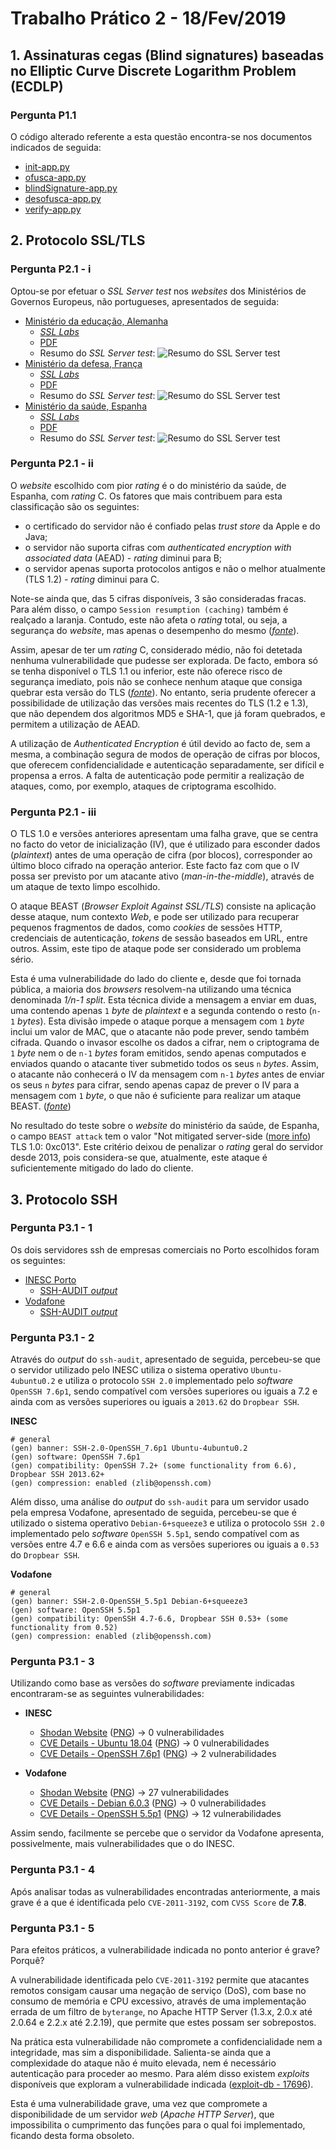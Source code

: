 # Trabalho Prático 2 - 18/Fev/2019

## 1. Assinaturas cegas (Blind signatures) baseadas no Elliptic Curve Discrete Logarithm Problem (ECDLP)

### Pergunta P1.1

O código alterado referente a esta questão encontra-se nos documentos indicados de seguida:

* [init-app.py](./BlindSignature/init-app.py)
* [ofusca-app.py](./BlindSignature/ofusca-app.py)
* [blindSignature-app.py](./BlindSignature/blindSignature-app.py)
* [desofusca-app.py](./BlindSignature/desofusca-app.py)
* [verify-app.py](./BlindSignature/verify-app.py)


## 2. Protocolo SSL/TLS

### Pergunta P2.1 - i

Optou-se por efetuar o *SSL Server test* nos *websites* dos Ministérios de Governos Europeus, não portugueses, apresentados de seguida:

* [Ministério da educação, Alemanha](https://www.bmbf.de/en/index.html)
    * [*SSL Labs*](https://www.ssllabs.com/ssltest/analyze.html?d=www.bmbf.de)
    * [PDF](./Images/P2_Alemanha_educacao.pdf)
    * Resumo do *SSL Server test*: ![Resumo do SSL Server test](./Images/P2_Alemanha_educacao_resumo.png "Resumo do SSL Server test")
* [Ministério da defesa, França](https://www.defense.gouv.fr/english/portail-defense)
    * [*SSL Labs*](https://www.ssllabs.com/ssltest/analyze.html?d=www.defense.gouv.fr)
    * [PDF](./Images/P2_Franca_defesa.pdf)
    * Resumo do *SSL Server test*: ![Resumo do SSL Server test](./Images/P2_Franca_defesa_resumo.png "Resumo do SSL Server test")
* [Ministério da saúde, Espanha](https://www.mscbs.gob.es/)
    * [*SSL Labs*](https://www.ssllabs.com/ssltest/analyze.html?d=www.mscbs.gob.es)
    * [PDF](./Images/P2_Espanha_saude.pdf)
    * Resumo do *SSL Server test*: ![Resumo do SSL Server test](./Images/P2_Espanha_saude_resumo.png "Resumo do SSL Server test")


### Pergunta P2.1 - ii

O *website* escolhido com pior *rating* é o do ministério da saúde, de Espanha, com *rating* C. Os fatores que mais contribuem para esta classificação são os seguintes:

* o certificado do servidor não é confiado pelas *trust store* da Apple e do Java;
* o servidor não suporta cifras com *authenticated encryption with associated data* (AEAD) - *rating* diminui para B;
* o servidor apenas suporta protocolos antigos e não o melhor atualmente (TLS 1.2) - *rating* diminui para C.

Note-se ainda que, das 5 cifras disponíveis, 3 são consideradas fracas. Para além disso, o campo `Session resumption (caching)` também é realçado a laranja. Contudo, este não afeta o *rating* total, ou seja, a segurança do *website*, mas apenas o desempenho do mesmo ([*fonte*](https://github.com/ssllabs/ssllabs-scan/issues/464)).

Assim, apesar de ter um *rating* C, considerado médio, não foi detetada nenhuma vulnerabilidade que pudesse ser explorada. De facto, embora só se tenha disponível o TLS 1.1 ou inferior, este não oferece risco de segurança imediato, pois não se conhece nenhum ataque que consiga quebrar esta versão do TLS ([*fonte*](https://security.stackexchange.com/questions/57878/what-are-the-main-vulnerabilities-of-tls-v1-1)). No entanto, seria prudente oferecer a possibilidade de utilização das versões mais recentes do TLS (1.2 e 1.3), que não dependem dos algoritmos MD5 e SHA-1, que já foram quebrados, e permitem a utilização de AEAD.

A utilização de *Authenticated Encryption* é útil devido ao facto de, sem a mesma, a combinação segura de modos de operação de cifras por blocos, que oferecem confidencialidade e autenticação separadamente, ser difícil e propensa a erros. A falta de autenticação pode permitir a realização de ataques, como, por exemplo, ataques de criptograma escolhido.

### Pergunta P2.1 - iii

O TLS 1.0 e versões anteriores apresentam uma falha grave, que se centra no facto do vetor de inicialização (IV), que é utilizado para esconder dados (*plaintext*) antes de uma operação de cifra (por blocos), corresponder ao último bloco cifrado na operação anterior. Este facto faz com que o IV possa ser previsto por um atacante ativo (*man-in-the-middle*), através de um ataque de texto limpo escolhido.

O ataque BEAST (*Browser Exploit Against SSL/TLS*) consiste na aplicação desse ataque, num contexto *Web*, e pode ser utilizado para recuperar pequenos fragmentos de dados, como *cookies* de sessões HTTP, credenciais de autenticação, *tokens* de sessão baseados em URL, entre outros. Assim, este tipo de ataque pode ser considerado um problema sério.

Esta é uma vulnerabilidade do lado do cliente e, desde que foi tornada pública, a maioria dos *browsers* resolvem-na utilizando uma técnica denominada *1/n-1 split*. Esta técnica divide a mensagem a enviar em duas, uma contendo apenas `1` *byte* de *plaintext* e a segunda contendo o resto (`n-1` *bytes*). Esta divisão impede o ataque porque a mensagem com `1` *byte* inclui um valor de MAC, que o atacante não pode prever, sendo também cifrada. Quando o invasor escolhe os dados a cifrar, nem o criptograma de `1` *byte* nem o de `n-1` *bytes* foram emitidos, sendo apenas computados e enviados quando o atacante tiver submetido todos os seus `n` *bytes*. Assim, o atacante não conhecerá o IV da mensagem com `n-1` *bytes* antes de enviar os seus `n` *bytes* para cifrar, sendo apenas capaz de prever o IV para a mensagem com `1` *byte*, o que não é suficiente para realizar um ataque BEAST. ([*fonte*](https://security.stackexchange.com/questions/63215/why-does-firefox-split-https-request))

No resultado do teste sobre o *website* do ministério da saúde, de Espanha, o campo `BEAST attack` tem o valor "Not mitigated server-side ([more info](https://blog.qualys.com/ssllabs/2013/09/10/is-beast-still-a-threat?_ga=2.218543837.515050180.1550781954-879067696.1550781954))   TLS 1.0: 0xc013". Este critério deixou de penalizar o *rating* geral do servidor desde 2013, pois considera-se que, atualmente, este ataque é suficientemente mitigado do lado do cliente.


## 3. Protocolo SSH

### Pergunta P3.1 - 1

Os dois servidores ssh de empresas comerciais no Porto escolhidos foram os seguintes:

- [INESC Porto](https://www.shodan.io/host/194.117.28.57)
	- [SSH-AUDIT *output*](./inesctec.txt)
- [Vodafone](https://www.shodan.io/host/213.30.17.108)
	- [SSH-AUDIT *output*](./vodafone.txt)


### Pergunta P3.1 - 2

Através do *output* do `ssh-audit`, apresentado de seguida, percebeu-se que o servidor utilizado pelo INESC utiliza o sistema operativo `Ubuntu-4ubuntu0.2` e utiliza o protocolo `SSH 2.0` implementado pelo *software* `OpenSSH 7.6p1`, sendo compatível com versões superiores ou iguais a 7.2 e ainda com as versões superiores ou iguais a `2013.62` do `Dropbear SSH`.

**INESC**
```
# general
(gen) banner: SSH-2.0-OpenSSH_7.6p1 Ubuntu-4ubuntu0.2
(gen) software: OpenSSH 7.6p1
(gen) compatibility: OpenSSH 7.2+ (some functionality from 6.6), Dropbear SSH 2013.62+
(gen) compression: enabled (zlib@openssh.com)
```

Além disso, uma análise do *output* do `ssh-audit` para um servidor usado pela empresa Vodafone, apresentado de seguida, percebeu-se que é utilizado o sistema operativo `Debian-6+squeeze3` e utiliza o protocolo `SSH 2.0` implementado pelo *software* `OpenSSH 5.5p1`, sendo compatível com as versões entre 4.7 e 6.6 e ainda com as versões superiores ou iguais a `0.53` do `Dropbear SSH`.

**Vodafone**
```
# general
(gen) banner: SSH-2.0-OpenSSH_5.5p1 Debian-6+squeeze3
(gen) software: OpenSSH 5.5p1
(gen) compatibility: OpenSSH 4.7-6.6, Dropbear SSH 0.53+ (some functionality from 0.52)
(gen) compression: enabled (zlib@openssh.com)
```

### Pergunta P3.1 - 3

Utilizando como base as versões do *software* previamente indicadas encontraram-se as seguintes vulnerabilidades:

- **INESC**
	- [Shodan Website](https://www.shodan.io/host/194.117.28.57) ([PNG](./Images/P3_INESC.png)) -> 0 vulnerabilidades
	- [CVE Details - Ubuntu 18.04](https://www.cvedetails.com/version-search.php?vendor=Ubuntu&product=Ubuntu&version=) ([PNG](./Images/P3_ubuntu1804.png)) -> 0 vulnerabilidades
	- [CVE Details - OpenSSH 7.6p1](https://www.cvedetails.com/vulnerability-list/vendor_id-97/product_id-585/version_id-259116/) ([PNG](./Images/P3_openssh76p1.png)) -> 2 vulnerabilidades

- **Vodafone**
	- [Shodan Website](https://www.shodan.io/host/213.30.17.108) ([PNG](./Images/P3_Vodafane.png)) -> 27 vulnerabilidades
	- [CVE Details - Debian 6.0.3](https://www.cvedetails.com/version-search.php?vendor=Debian&product=Debian+Linux&version=6.0.3) ([PNG](./Images/P3_debian603.png)) -> 0 vulnerabilidades
	- [CVE Details - OpenSSH 5.5p1](https://www.cvedetails.com/vulnerability-list/vendor_id-97/product_id-585/version_id-121221/Openbsd-Openssh-5.5.html) ([PNG](./Images/P3_openssh55.png)) -> 12 vulnerabilidades

Assim sendo, facilmente se percebe que o servidor da Vodafone apresenta, possivelmente, mais vulnerabilidades que o do INESC.

### Pergunta P3.1 - 4

Após analisar todas as vulnerabilidades encontradas anteriormente, a mais grave é a que é identificada pelo `CVE-2011-3192`, com `CVSS Score` de **7.8**.

### Pergunta P3.1 - 5

Para efeitos práticos, a vulnerabilidade indicada no ponto anterior é grave? Porquê?

A vulnerabilidade identificada pelo `CVE-2011-3192` permite que atacantes remotos consigam causar uma negação de serviço (DoS), com base no consumo de memória e CPU excessivo, através de uma implementação errada de um filtro de `byterange`, no Apache HTTP Server (1.3.x, 2.0.x até 2.0.64 e 2.2.x até 2.2.19), que permite que estes possam ser sobrepostos.

Na prática esta vulnerabilidade não compromete a confidencialidade nem a integridade, mas sim a disponibilidade. Salienta-se ainda que a complexidade do ataque não é muito elevada, nem é necessário autenticação para proceder ao mesmo. Para além disso existem *exploits* disponíveis que exploram a vulnerabilidade indicada ([exploit-db - 17696](https://www.exploit-db.com/exploits/17696)).

Esta é uma vulnerabilidade grave, uma vez que compromete a disponibilidade de um servidor *web* (*Apache HTTP Server*), que impossibilita o cumprimento das funções para o qual foi implementado, ficando desta forma obsoleto.
